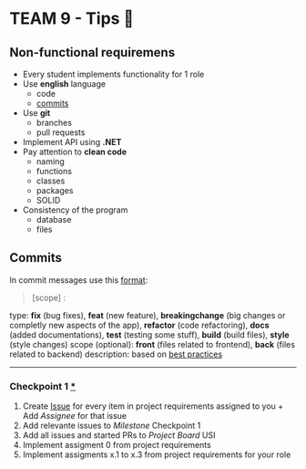 # TEAM 9 - Tips 💪

## Non-functional requiremens

- Every student implements functionality for 1 role
- Use **english** language
	- code
	- [commits](https://cbea.ms/git-commit/)
- Use **git**
	- branches
	- pull requests
- Implement API using **.NET**
- Pay attention to **clean code**
	- naming
	- functions
	- classes
	- packages
	- SOLID
- Consistency of the program
	- database
	- files

## Commits

In commit messages use this [format](https://www.conventionalcommits.org/en/v1.0.0/):
> <type> [scope] : <description>

type: **fix** (bug fixes), **feat** (new feature), **breakingchange** (big changes or completly new aspects of the app), **refactor** (code refactoring), **docs** (added documentations), **test** (testing some stuff), **build** (build files), **style** (style changes) 
scope (optional): **front** (files related to frontend), **back** (files related to backend)
description: based on [best practices](https://cbea.ms/git-commit/)

---

### Checkpoint 1 [*](https://enastava.ftninformatika.com/courses/485/discussion_topics/8982)

1. Create [Issue](https://github.com/kzi-nastava/course-project-tim-9/issues) for every item in project requirements assigned to you + Add _Assignee_ for that issue
2. Add relevante issues to _Milestone_ Checkpoint 1
3. Add all issues and started PRs to _Project Board_ USI
4. Implement assigment 0 from project requirements
5. Implement assigments x.1 to x.3 from project requirements for your role

